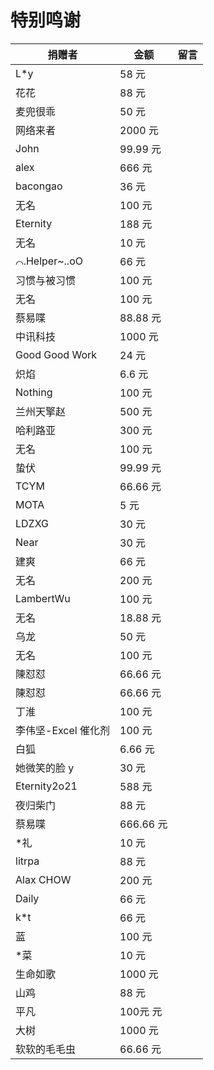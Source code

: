 # 特别鸣谢

| 捐赠者              | 金额      | 留言 |
| ------------------- | --------- | ---- |
| L\*y                | 58 元     |
| 花花                | 88 元     |
| 麦兜很乖            | 50 元     |
| 网络来者            | 2000 元   |
| John                | 99.99 元  |
| alex                | 666 元    |
| bacongao            | 36 元     |
| 无名                | 100 元    |
| Eternity            | 188 元    |
| 无名                | 10 元     |
| ⌒.Helper~..oO       | 66 元     |
| 习惯与被习惯        | 100 元    |
| 无名                | 100 元    |
| 蔡易喋              | 88.88 元  |
| 中讯科技            | 1000 元   |
| Good Good Work      | 24 元     |
| 炽焰                | 6.6 元    |
| Nothing             | 100 元    |
| 兰州天擎赵          | 500 元    |
| 哈利路亚            | 300 元    |
| 无名                | 100 元    |
| 蛰伏                | 99.99 元  |
| TCYM                | 66.66 元  |
| MOTA                | 5 元      |
| LDZXG               | 30 元     |
| Near                | 30 元     |
| 建爽                | 66 元     |
| 无名                | 200 元    |
| LambertWu           | 100 元    |
| 无名                | 18.88 元  |
| 乌龙                | 50 元     |
| 无名                | 100 元    |
| 陳怼怼              | 66.66 元  |
| 陳怼怼              | 66.66 元  |
| 丁淮                | 100 元    |
| 李伟坚-Excel 催化剂 | 100 元    |
| 白狐                | 6.66 元   |
| 她微笑的脸 y        | 30 元     |
| Eternity2o21        | 588 元    |
| 夜归柴门            | 88 元     |
| 蔡易喋              | 666.66 元 |
| \*礼                | 10 元     |
| litrpa              | 88 元     |
| Alax CHOW           | 200 元    |
| Daily               | 66 元     |
| k\*t                | 66 元     |
| 蓝                  | 100 元    |
| \*菜                | 10 元     |
| 生命如歌            | 1000 元   |
| 山鸡                | 88 元   |
| 平凡                | 100元 元   |
| 大树                | 1000 元   |
| 软软的毛毛虫        | 66.66 元   |
